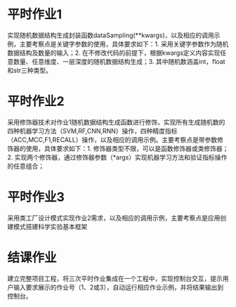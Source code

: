 # 平时作业1
实现随机数据结构生成封装函数dataSampling(**kwargs)，以及相应的调用示例，主要考察点是关键字参数的使用，具体要求如下：1.	采用关键字参数作为随机数据结构及数量的输入；2.	在不修改代码的前提下，根据kwargs定义内容实现任意数量、任意维度、一层深度的随机数据结构生成；3.	其中随机数涵盖int，float和str三种类型。
# 平时作业2
采用修饰器技术对作业1随机数据结构生成函数进行修饰，实现所有生成随机数的四种机器学习方法（SVM,RF,CNN,RNN）操作，四种精度指标（ACC,MCC,F1,RECALL）操作，以及相应的调用示例。主要考察点是带参数修饰器的使用，具体要求如下：1.	修饰器类型不限，可以是函数修饰器或类修饰器；2.	实现两个修饰器，通过修饰器参数（*args）实现机器学习方法和验证指标操作的任意组合；
# 平时作业3
采用类工厂设计模式实现作业2需求，以及相应的调用示例，主要考察点是应用创建模式搭建科学实验基本框架
# 结课作业
建立完整项目工程，将三次平时作业集成在一个工程中，实现控制台交互，提示用户输入要求展示的作业号（1、2或3），自动运行相应作业示例，并将结果输出到控制台。